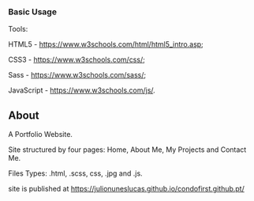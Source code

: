 ### Basic Usage

Tools: 

HTML5 - https://www.w3schools.com/html/html5_intro.asp;

CSS3 - https://www.w3schools.com/css/;

Sass - https://www.w3schools.com/sass/;

JavaScript - https://www.w3schools.com/js/.

## About

A Portfolio Website.

Site structured by four pages: Home, About Me, My Projects and Contact Me.

Files Types: .html, .scss, css, .jpg and .js.

site is published at https://julionuneslucas.github.io/condofirst.github.pt/
